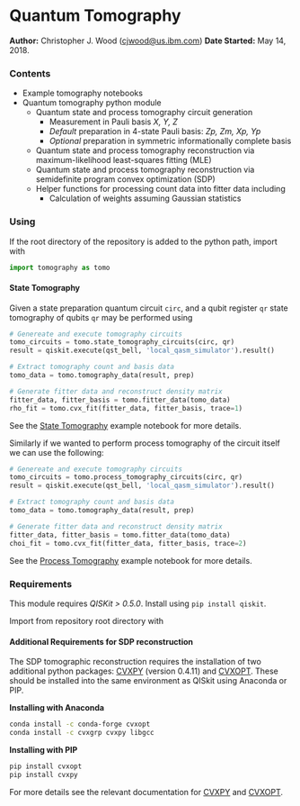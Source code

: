 # Quantum Tomography

**Author:** Christopher J. Wood (cjwood@us.ibm.com)
**Date Started:** May 14, 2018.

### Contents

* Example tomography notebooks
* Quantum tomography python module
  * Quantum state and process tomography circuit generation
    * Measurement in Pauli basis *X, Y, Z*
    * *Default* preparation in 4-state Pauli basis: *Zp, Zm, Xp, Yp*
    * *Optional* preparation in symmetric informationally complete basis
  * Quantum state and process tomography reconstruction via maximum-likelihood least-squares fitting (MLE)
  * Quantum state and process tomography reconstruction via semidefinite program convex optimization (SDP)
  * Helper functions for processing count data into fitter data including
    * Calculation of weights assuming Gaussian statistics

### Using

If the root directory of the repository is added to the python path, import with

```python
import tomography as tomo
```

#### State Tomography

Given a state preparation quantum circuit `circ`, and a qubit register `qr` state tomography of qubits `qr` may be performed using

```python
# Genereate and execute tomography circuits
tomo_circuits = tomo.state_tomography_circuits(circ, qr)
result = qiskit.execute(qst_bell, 'local_qasm_simulator').result()

# Extract tomography count and basis data
tomo_data = tomo.tomography_data(result, prep)

# Generate fitter data and reconstruct density matrix
fitter_data, fitter_basis = tomo.fitter_data(tomo_data)
rho_fit = tomo.cvx_fit(fitter_data, fitter_basis, trace=1)
```

See the [State Tomography](./examples/state-tomography.ipynb) example notebook for more details.

Similarly if we wanted to perform process tomography of the circuit itself we can use the following:

```python
# Genereate and execute tomography circuits
tomo_circuits = tomo.process_tomography_circuits(circ, qr)
result = qiskit.execute(qst_bell, 'local_qasm_simulator').result()

# Extract tomography count and basis data
tomo_data = tomo.tomography_data(result, prep)

# Generate fitter data and reconstruct density matrix
fitter_data, fitter_basis = tomo.fitter_data(tomo_data)
choi_fit = tomo.cvx_fit(fitter_data, fitter_basis, trace=2)
```

See the [Process Tomography](./examples/process-tomography.ipynb) example notebook for more details.

### Requirements

This module requires *QISKit > 0.5.0*. Install using `pip install qiskit`.

Import from repository root directory with



#### Additional Requirements for SDP reconstruction

The SDP tomographic reconstruction requires the installation of two additional python packages: [CVXPY](http://www.cvxpy.org/en/latest/index.html) (version 0.4.11) and [CVXOPT](http://cvxopt.org/index.html). These should be installed into the same environment as QISkit using Anaconda or PIP.

**Installing with Anaconda**
```bash
conda install -c conda-forge cvxopt
conda install -c cvxgrp cvxpy libgcc
```

**Installing with PIP**
```bash
pip install cvxopt
pip install cvxpy
```

For more details see the relevant documentation for [CVXPY](http://www.cvxpy.org/en/latest/install/#) and [CVXOPT](http://cvxopt.org/install/index.html).